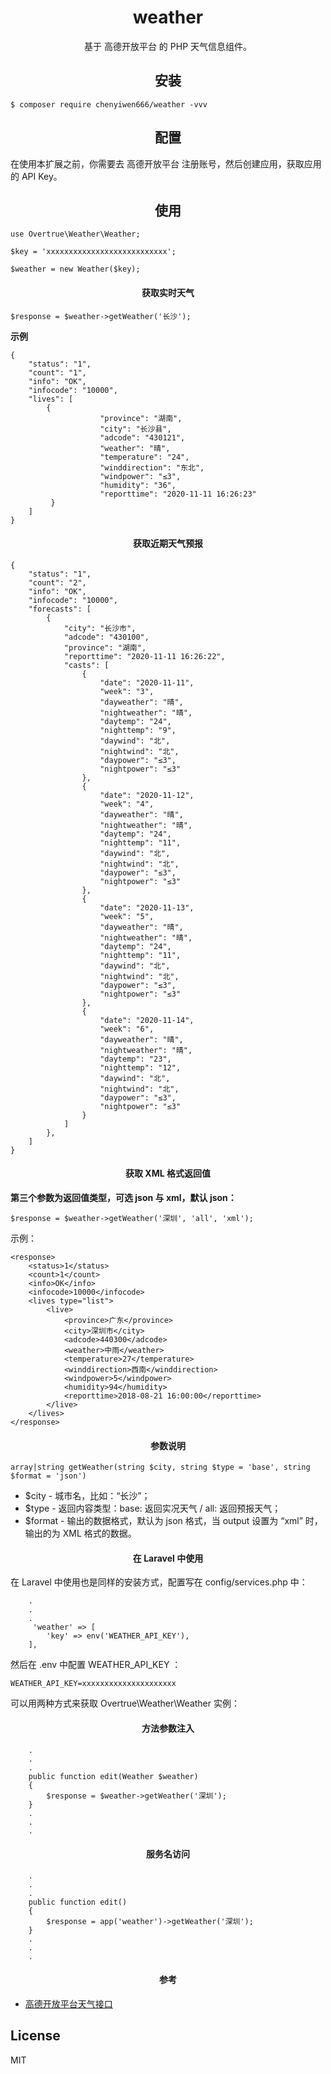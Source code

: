 <h1 align="center"> weather </h1>

<p align="center"> 基于  高德开放平台 的 PHP 天气信息组件。</p>


<h2 align="center"> 安装 </h2>

```shell
$ composer require chenyiwen666/weather -vvv
```

<h2 align="center"> 配置 </h2>
在使用本扩展之前，你需要去 高德开放平台 注册账号，然后创建应用，获取应用的 API Key。

<h2 align="center"> 使用 </h2>

```
use Overtrue\Weather\Weather;

$key = 'xxxxxxxxxxxxxxxxxxxxxxxxxxx';

$weather = new Weather($key);

```

<h4 align="center"> 获取实时天气 </h4>

`
$response = $weather->getWeather('长沙');
`

**示例**

```
{
    "status": "1",
    "count": "1",
    "info": "OK",
    "infocode": "10000",
    "lives": [
        {
                    "province": "湖南",
                    "city": "长沙县",
                    "adcode": "430121",
                    "weather": "晴",
                    "temperature": "24",
                    "winddirection": "东北",
                    "windpower": "≤3",
                    "humidity": "36",
                    "reporttime": "2020-11-11 16:26:23"
         }
    ]
}
```

<h4 align="center"> 获取近期天气预报 </h4>

```
{
    "status": "1",
    "count": "2",
    "info": "OK",
    "infocode": "10000",
    "forecasts": [
        {
            "city": "长沙市",
            "adcode": "430100",
            "province": "湖南",
            "reporttime": "2020-11-11 16:26:22",
            "casts": [
                {
                    "date": "2020-11-11",
                    "week": "3",
                    "dayweather": "晴",
                    "nightweather": "晴",
                    "daytemp": "24",
                    "nighttemp": "9",
                    "daywind": "北",
                    "nightwind": "北",
                    "daypower": "≤3",
                    "nightpower": "≤3"
                },
                {
                    "date": "2020-11-12",
                    "week": "4",
                    "dayweather": "晴",
                    "nightweather": "晴",
                    "daytemp": "24",
                    "nighttemp": "11",
                    "daywind": "北",
                    "nightwind": "北",
                    "daypower": "≤3",
                    "nightpower": "≤3"
                },
                {
                    "date": "2020-11-13",
                    "week": "5",
                    "dayweather": "晴",
                    "nightweather": "晴",
                    "daytemp": "24",
                    "nighttemp": "11",
                    "daywind": "北",
                    "nightwind": "北",
                    "daypower": "≤3",
                    "nightpower": "≤3"
                },
                {
                    "date": "2020-11-14",
                    "week": "6",
                    "dayweather": "晴",
                    "nightweather": "晴",
                    "daytemp": "23",
                    "nighttemp": "12",
                    "daywind": "北",
                    "nightwind": "北",
                    "daypower": "≤3",
                    "nightpower": "≤3"
                }
            ]
        },
    ]
}
```

<h4 align="center"> 获取 XML 格式返回值 </h4>

**第三个参数为返回值类型，可选 json 与 xml，默认 json：**

`
$response = $weather->getWeather('深圳', 'all', 'xml');
`

示例：

```
<response>
    <status>1</status>
    <count>1</count>
    <info>OK</info>
    <infocode>10000</infocode>
    <lives type="list">
        <live>
            <province>广东</province>
            <city>深圳市</city>
            <adcode>440300</adcode>
            <weather>中雨</weather>
            <temperature>27</temperature>
            <winddirection>西南</winddirection>
            <windpower>5</windpower>
            <humidity>94</humidity>
            <reporttime>2018-08-21 16:00:00</reporttime>
        </live>
    </lives>
</response>
```

<h4 align="center"> 参数说明 </h4>

`
array|string getWeather(string $city, string $type = 'base', string $format = 'json')
`

+ $city - 城市名，比如：“长沙”；
+ $type - 返回内容类型：base: 返回实况天气 / all: 返回预报天气；
+ $format  - 输出的数据格式，默认为 json 格式，当 output 设置为 “xml” 时，输出的为 XML 格式的数据。

<h4 align="center"> 在 Laravel 中使用 </h4>

在 Laravel 中使用也是同样的安装方式，配置写在 config/services.php 中：

```
    .
    .
    .
     'weather' => [
        'key' => env('WEATHER_API_KEY'),
    ],
```

然后在 .env 中配置 WEATHER_API_KEY ：

`
WEATHER_API_KEY=xxxxxxxxxxxxxxxxxxxxx
`

可以用两种方式来获取 Overtrue\Weather\Weather 实例：

<h4 align="center"> 方法参数注入 </h4>

```
    .
    .
    .
    public function edit(Weather $weather) 
    {
        $response = $weather->getWeather('深圳');
    }
    .
    .
    .
```

<h4 align="center"> 服务名访问 </h4>

```
    .
    .
    .
    public function edit() 
    {
        $response = app('weather')->getWeather('深圳');
    }
    .
    .
    .
```

<h4 align="center"> 参考 </h4>

+ [高德开放平台天气接口](https://lbs.amap.com/api/webservice/guide/api/weatherinfo/)


## License

MIT
